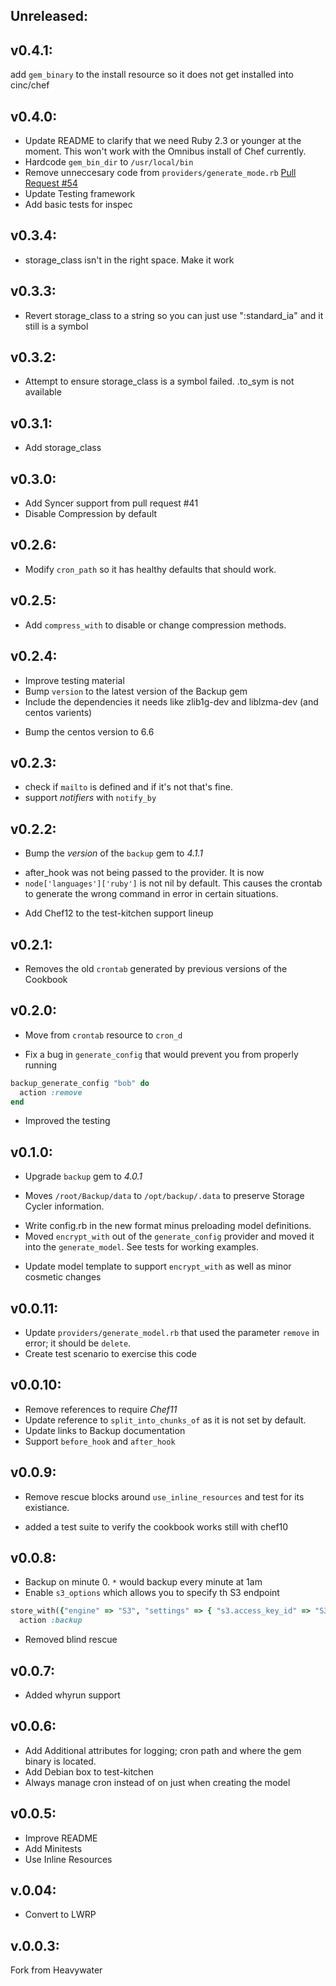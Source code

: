 ## Unreleased:

## v0.4.1:
  add `gem_binary` to the install resource so it does not get installed into cinc/chef

## v0.4.0:

- Update README to clarify that we need Ruby 2.3 or younger at the moment.  This won't work with the Omnibus install of Chef currently.
- Hardcode `gem_bin_dir` to `/usr/local/bin` 
- Remove unneccesary code from `providers/generate_mode.rb` [Pull Request #54](https://github.com/damm/backup/pull/54)
- Update Testing framework
- Add basic tests for inspec

## v0.3.4:

- storage_class isn't in the right space.  Make it work

## v0.3.3:

- Revert storage_class to a string so you can just use ":standard_ia" and it still is a symbol 

## v0.3.2:

- Attempt to ensure storage_class is a symbol failed.  .to_sym is not available

## v0.3.1:

- Add storage_class

## v0.3.0:

- Add Syncer support from pull request #41
- Disable Compression by default


## v0.2.6:

- Modify `cron_path` so it has healthy defaults that should work.

## v0.2.5:

- Add `compress_with` to disable or change compression methods.

## v0.2.4:

+ Improve testing material
+ Bump `version` to the latest version of the Backup gem
+ Include the dependencies it needs like zlib1g-dev and liblzma-dev (and centos varients)
- Bump the centos version to 6.6


## v0.2.3:

+ check if `mailto` is defined and if it's not that's fine.
+ support *notifiers* with `notify_by`

## v0.2.2:

+ Bump the _version_ of the `backup` gem to *4.1.1*
- after_hook was not being passed to the provider.  It is now
- `node['languages']['ruby']` is not nil by default.  This causes the crontab to generate the wrong command in error in certain situations.
+ Add Chef12 to the test-kitchen support lineup


## v0.2.1:

- Removes the old `crontab` generated by previous versions of the Cookbook


## v0.2.0:
* Move from `crontab` resource to `cron_d`
+ Fix a bug in `generate_config` that would prevent you from properly running
```ruby
backup_generate_config "bob" do
  action :remove
end
```
+ Improved the testing

## v0.1.0:
* Upgrade `backup` gem to *4.0.1*
+ Moves `/root/Backup/data` to `/opt/backup/.data` to preserve Storage Cycler information.
* Write config.rb in the new format minus preloading model definitions.
* Moved `encrypt_with` out of the `generate_config` provider and moved it into the `generate_model`.  See tests for working examples.
+ Update model template to support `encrypt_with` as well as minor cosmetic changes


## v0.0.11:

* Update `providers/generate_model.rb` that used the parameter `remove` in error; it should be `delete`.
* Create test scenario to exercise this code

## v0.0.10:

* Remove references to require *Chef11*
* Update reference to `split_into_chunks_of` as it is not set by default.
* Update links to Backup documentation
* Support `before_hook` and `after_hook`


## v0.0.9:

* Remove rescue blocks around `use_inline_resources` and test for its existiance.
+ added a test suite to verify the cookbook works still with chef10


## v0.0.8:

* Backup on minute 0.  `*` would backup every minute at 1am
* Enable `s3_options` which allows you to specify th S3 endpoint

```ruby
store_with({"engine" => "S3", "settings" => { "s3.access_key_id" => "S3_ACCESS_KEY", "s3.secret_access_key" => "S3_SECRET_ACCESS_KEY", "s3.bucket" => "BUCKET", "s3.path" => "DIR", "s3.keep" => 5, "s3.fog_options" => {  :host => 's3.DUMMY.DOMAIN.COM', :scheme => 'http', :port => 80 } } } )
  action :backup
```

- Removed blind rescue

## v0.0.7:

* Added whyrun support


## v0.0.6:

* Add Additional attributes for logging; cron path and where the gem binary is located.
* Add Debian box to test-kitchen
* Always manage cron instead of on just when creating the model

## v0.0.5:

* Improve README
* Add Minitests
* Use Inline Resources

## v.0.04:

* Convert to LWRP

## v.0.0.3:

Fork from Heavywater
